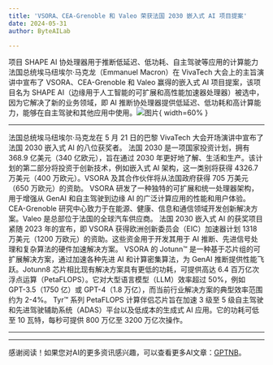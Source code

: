 ```yaml
---
title: 'VSORA、CEA-Grenoble 和 Valeo 荣获法国 2030 嵌入式 AI 项目提案'
date: 2024-05-31
author: ByteAILab

---
```


项目 SHAPE AI 协处理器用于推断低延迟、低功耗、自主驾驶等应用的计算能力
法国总统埃马纽埃尔·马克龙（Emmanuel Macron）在 VivaTech 大会上的主旨演讲中宣布了 VSORA、CEA-Grenoble 和 Valeo 赢得的嵌入式 AI 项目提案，该项目名为 SHAPE AI（边缘用于人工智能的可扩展和高性能加速器处理器）被选中，因为它解决了新的业务领域，即 AI 推断协处理器提供低延迟、低功耗和高计算能力，能够在自主驾驶和其他应用中使用。![图片](https://ai-techpark.com/wp-content/uploads/2024/05/VSORA-960x540.jpg){ width=60% }

---
法国总统埃马纽埃尔·马克龙在 5 月 21 日的巴黎 VivaTech 大会开场演讲中宣布了法国 2030 嵌入式 AI 的八位获奖者。
法国 2030 是一项国家投资计划，拥有 368.9 亿美元（340 亿欧元），旨在通过 2030 年更好地了解、生活和生产。该计划的第二部分将投资于创新技术，例如嵌入式 AI 架构，这一类别将获得 4326.7 万美元（400 万欧元）。VSORA 及其合作伙伴将从法国政府获得 705 万美元（650 万欧元）的资助。
VSORA 研发了一种独特的可扩展和统一处理器架构，用于增强从 GenAI 和自主驾驶到边缘 AI 的广泛计算应用的性能和用户体验。CEA-Grenoble 研究中心致力于在能源、健康、信息和通信领域开发创新解决方案。Valeo 是总部位于法国的全球汽车供应商。
法国 2030 嵌入式 AI 的获奖项目紧随 2023 年的宣布，即 VSORA 获得欧洲创新委员会（EIC）加速器计划 1318 万美元（1200 万欧元）的资助。这些资金用于开发其用于 AI 推断、先进信号处理和复杂算法的硬件加速解决方案。
VSORA 的 Jotunn™ 是一种基于芯片组的可扩展解决方案，通过加速各种先进 AI 和计算密集算法，为 GenAI 推断提供性能飞跃。Jotunn8 芯片相比现有解决方案具有更低的功耗，可提供高达 6.4 百万亿次浮点运算（PetaFLOPS）。它对大型语言模型（LLM）效率超过 50%，例如 GPT-3.5（1750 亿）或 GPT-4（1.8 万亿），而当前行业解决方案的典型效率范围约为 2-4%。
Tyr™ 系列 PetaFLOPS 计算伴侣芯片旨在加速 3 级至 5 级自主驾驶和先进驾驶辅助系统（ADAS）平台以及低成本的生成式 AI 应用。它的功耗可低至 10 瓦特，每秒可提供 800 万亿至 3200 万亿次操作。


---
---
感谢阅读！如果您对AI的更多资讯感兴趣，可以查看更多AI文章：[GPTNB](https://gptnb.com)。